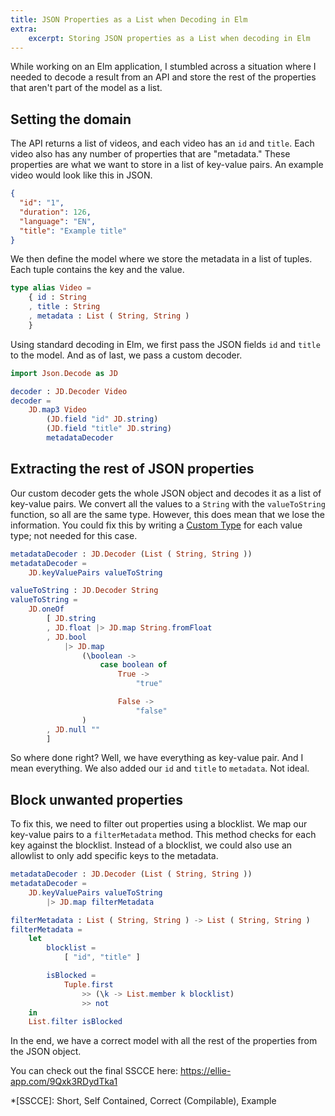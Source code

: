 ```yaml
---
title: JSON Properties as a List when Decoding in Elm
extra:
    excerpt: Storing JSON properties as a List when decoding in Elm
---
```


While working on an Elm application, I stumbled across a situation where I needed to decode a result from an API and store the rest of the properties that aren't part of the model as a list.

## Setting the domain

The API returns a list of videos, and each video has an `id` and `title`.
Each video also has any number of properties that are "metadata."
These properties are what we want to store in a list of key-value pairs.
An example video would look like this in JSON.

```json
{
  "id": "1",
  "duration": 126,
  "language": "EN",
  "title": "Example title"
}
```

We then define the model where we store the metadata in a list of tuples.
Each tuple contains the key and the value.

```elm
type alias Video =
    { id : String
    , title : String
    , metadata : List ( String, String )
    }
```

Using standard decoding in Elm, we first pass the JSON fields `id` and `title` to the model.
And as of last, we pass a custom decoder.

```elm
import Json.Decode as JD

decoder : JD.Decoder Video
decoder =
    JD.map3 Video
        (JD.field "id" JD.string)
        (JD.field "title" JD.string)
        metadataDecoder
```

## Extracting the rest of JSON properties

Our custom decoder gets the whole JSON object and decodes it as a list of key-value pairs.
We convert all the values to a `String` with the `valueToString` function, so all are the same type.
However, this does mean that we lose the information.
You could fix this by writing a [Custom Type][1] for each value type; not needed for this case.

```elm
metadataDecoder : JD.Decoder (List ( String, String ))
metadataDecoder =
    JD.keyValuePairs valueToString

valueToString : JD.Decoder String
valueToString =
    JD.oneOf
        [ JD.string
        , JD.float |> JD.map String.fromFloat
        , JD.bool
            |> JD.map
                (\boolean ->
                    case boolean of
                        True ->
                            "true"

                        False ->
                            "false"
                )
        , JD.null ""
        ]
```

So where done right?
Well, we have everything as key-value pair.
And I mean everything.
We also added our `id` and `title` to `metadata`.
Not ideal.

## Block unwanted properties

To fix this, we need to filter out properties using a blocklist.
We map our key-value pairs to a `filterMetadata` method.
This method checks for each key against the blocklist. 
Instead of a blocklist, we could also use an allowlist to only add specific keys to the metadata.

```elm
metadataDecoder : JD.Decoder (List ( String, String ))
metadataDecoder =
    JD.keyValuePairs valueToString
        |> JD.map filterMetadata

filterMetadata : List ( String, String ) -> List ( String, String )
filterMetadata =
    let
        blocklist =
            [ "id", "title" ]

        isBlocked =
            Tuple.first
                >> (\k -> List.member k blocklist)
                >> not
    in
    List.filter isBlocked

```

In the end, we have a correct model with all the rest of the properties from the JSON object.

You can check out the final SSCCE here: <https://ellie-app.com/9Qxk3RDydTka1>

[1]: https://guide.elm-lang.org/types/custom_types.html

*[SSCCE]: Short, Self Contained, Correct (Compilable), Example
